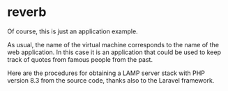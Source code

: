 # reverb

Of course, this is just an application example.

As usual, the name of the virtual machine corresponds to the name of the web application.
In this case it is an application that could be used to keep track of quotes from famous people from the past.

Here are the procedures for obtaining a LAMP server stack with PHP version 8.3 from the source code, thanks also to the Laravel framework.
